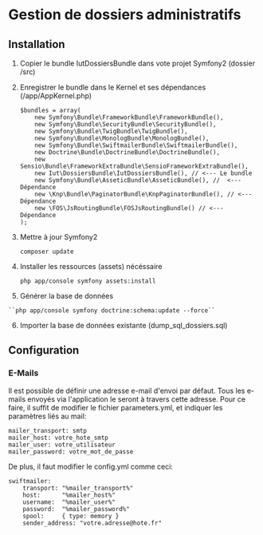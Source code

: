 # Gestion de dossiers administratifs
## Installation

 1. Copier le bundle IutDossiersBundle dans vote projet Symfony2 (dossier /src)
 2. Enregistrer le bundle dans le Kernel et ses dépendances (/app/AppKernel.php)

		$bundles = array(
            new Symfony\Bundle\FrameworkBundle\FrameworkBundle(),
            new Symfony\Bundle\SecurityBundle\SecurityBundle(),
            new Symfony\Bundle\TwigBundle\TwigBundle(),
            new Symfony\Bundle\MonologBundle\MonologBundle(),
            new Symfony\Bundle\SwiftmailerBundle\SwiftmailerBundle(),
            new Doctrine\Bundle\DoctrineBundle\DoctrineBundle(),
            new Sensio\Bundle\FrameworkExtraBundle\SensioFrameworkExtraBundle(),
            new Iut\DossiersBundle\IutDossiersBundle(), // <--- Le bundle
            new Symfony\Bundle\AsseticBundle\AsseticBundle(), //  <--- Dépendance
            new \Knp\Bundle\PaginatorBundle\KnpPaginatorBundle(), // <--- Dépendance
            new \FOS\JsRoutingBundle\FOSJsRoutingBundle() // <--- Dépendance
        );

 3. Mettre à jour Symfony2

    ``composer update``
 4. Installer les ressources (assets) nécéssaire

    ``php app/console symfony assets:install``

 5.  Générer la base de données

    ``php app/console symfony doctrine:schema:update --force``

 6. Importer la base de données existante (dump_sql_dossiers.sql)

## Configuration
### E-Mails
Il est possible de définir une adresse e-mail d'envoi par défaut. Tous les e-mails envoyés via l'application le seront à travers cette adresse.
Pour ce faire, il suffit de modifier le fichier parameters.yml, et indiquer les paramètres liés au mail:

    mailer_transport: smtp
    mailer_host: votre_hote_smtp
    mailer_user: votre_utilisateur
    mailer_password: votre_mot_de_passe

De plus, il faut modifier le config.yml comme ceci:

    swiftmailer:
	    transport: "%mailer_transport%"
	    host:      "%mailer_host%"
	    username:  "%mailer_user%"
	    password:  "%mailer_password%"
	    spool:     { type: memory }
	    sender_address: "votre.adresse@hote.fr"





